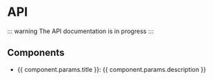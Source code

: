<script setup>
import { data } from './components.data.js'
</script>

# API

::: warning
The API documentation is in progress
:::

## Components

<ul>
  <li v-for="component of data">
    <a :href="`${component.params.component}`">{{ component.params.title }}</a>:
    {{ component.params.description }}
  </li>
</ul>
